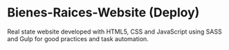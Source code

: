 # Bienes-Raices-Website (Deploy)
Real state website developed with HTML5, CSS and JavaScript using SASS and Gulp for good practices and task automation.
